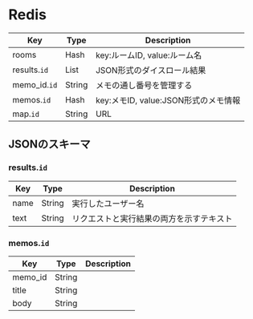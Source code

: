 # Redis

| Key           | Type     | Description |
|---------------|----------|-------------|
| rooms         | Hash     | key:ルームID, value:ルーム名 |
| results.`id`  | List     | JSON形式のダイスロール結果 |
| memo_id.`id`  | String   | メモの通し番号を管理する |
| memos.`id`    | Hash     | key:メモID, value:JSON形式のメモ情報 |
| map.`id`      | String   | URL |

## JSONのスキーマ

### results.`id`

| Key           | Type     | Description |
|---------------|----------|-------------|
| name          | String   | 実行したユーザー名 |
| text          | String   | リクエストと実行結果の両方を示すテキスト |

### memos.`id`

| Key           | Type     | Description |
|---------------|----------|-------------|
| memo_id       | String   | |
| title         | String   | |
| body          | String   | |

